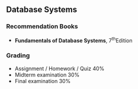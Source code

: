 ## Database Systems

### Recommendation Books
- **Fundamentals of Database Systems**, 7<sup>th</sup>Edition

### Grading
- Assignment / Homework / Quiz 40%
- Midterm examination 30%
- Final examination 30%

